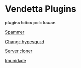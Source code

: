 # Vendetta Plugins
plugins feitos pelo kauan 

[Spammer](https://kauannre.github.io/plugin/spammer/) 

[Change hypesquad](https://kauannre.github.io/plugin/change-hypesquad/)

[Server cloner](https://kauannre.github.io/plugin/servecloner/)

[Imunidade](https://kauannre.github.io/plugin/imunidade/)

